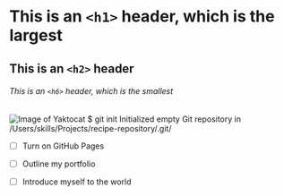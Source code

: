 # This is an `<h1>` header, which is the largest
## This is an `<h2>` header
###### This is an `<h6>` header, which is the smallest
![Image of Yaktocat](https://octodex.github.com/images/yaktocat.png)
 $ git init
Initialized empty Git repository in /Users/skills/Projects/recipe-repository/.git/
- [ ] Turn on GitHub Pages
- [ ] Outline my portfolio
- [ ] Introduce myself to the world
  
